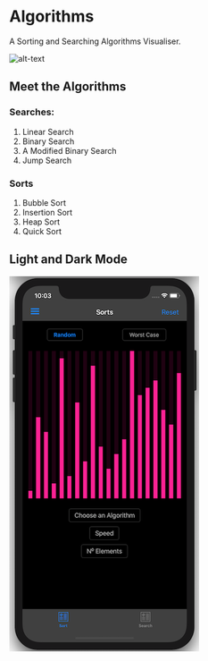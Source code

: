 # Algorithms
 
A Sorting and Searching Algorithms Visualiser.

![alt-text](SortingAlgorithmsGIF.gif)

## Meet the Algorithms
### Searches:
1. Linear Search
2. Binary Search
3. A Modified Binary Search
4. Jump Search
### Sorts
1. Bubble Sort
2. Insertion Sort
3. Heap Sort
4. Quick Sort


## Light and Dark Mode

![alt-text](Screenshots/Screenshot%202020-06-17%20at%2022.03.07.png)
